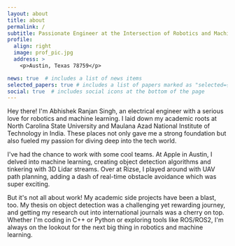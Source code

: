 ```yaml
---
layout: about
title: about
permalink: /
subtitle: Passionate Engineer at the Intersection of Robotics and Machine Learning
profile:
  align: right
  image: prof_pic.jpg
  address: >
    <p>Austin, Texas 78759</p>

news: true  # includes a list of news items
selected_papers: true # includes a list of papers marked as "selected={true}"
social: true  # includes social icons at the bottom of the page
---
```


Hey there! I'm Abhishek Ranjan Singh, an electrical engineer with a serious love for robotics and machine learning. I laid down my academic roots at North Carolina State University and Maulana Azad National Institute of Technology in India. These places not only gave me a strong foundation but also fueled my passion for diving deep into the tech world.

I've had the chance to work with some cool teams. At Apple in Austin, I delved into machine learning, creating object detection algorithms and tinkering with 3D Lidar streams. Over at Rizse, I played around with UAV path planning, adding a dash of real-time obstacle avoidance which was super exciting.

But it's not all about work! My academic side projects have been a blast, too. My thesis on object detection was a challenging yet rewarding journey, and getting my research out into international journals was a cherry on top. Whether I'm coding in C++ or Python or exploring tools like ROS/ROS2, I'm always on the lookout for the next big thing in robotics and machine learning.